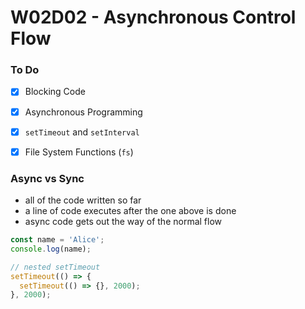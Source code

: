 # W02D02 - Asynchronous Control Flow

### To Do
* [x] Blocking Code
* [x] Asynchronous Programming
* [x] `setTimeout` and `setInterval`
* [x] File System Functions (`fs`)


### Async vs Sync
* all of the code written so far
* a line of code executes after the one above is done
* async code gets out the way of the normal flow


```js
const name = 'Alice';
console.log(name);
```


```js
// nested setTimeout
setTimeout(() => {
  setTimeout(() => {}, 2000);
}, 2000);
```















